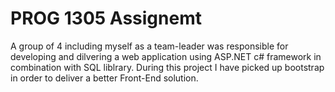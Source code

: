 # PROG 1305 Assignemt
A group of 4 including myself as a team-leader was responsible for developing and dilvering a web application using ASP.NET c# framework in combination with SQL liblrary. During this project I have picked up bootstrap in order to deliver a better Front-End solution.
